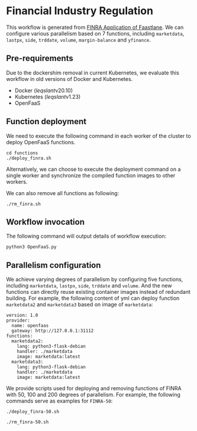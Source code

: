 # Financial Industry Regulation
This workflow is generated from [FINRA Application of Faastlane](https://github.com/csl-iisc/faastlane/tree/master/benchmarks/finra). We can configure various parallelism based on 7 functions, including `marketdata`, `lastpx`, `side`, `trddate`, `volume`, `margin-balance` and `yfinance`.

## Pre-requirements
Due to the dockershim removal in current Kubernetes, we evaluate this workflow in old versions of Docker and Kubernetes.
* Docker ($leqslant$v20.10)
* Kubernetes ($leqslant$v1.23)
* OpenFaaS

## Function deployment
We need to execute the following command in each worker of the cluster to deploy OpenFaaS functions.
```
cd functions
./deploy_finra.sh
```
Alternatively, we can choose to execute the deployment command on a single worker and synchronize the compiled function images to other workers.

We can also remove all functions as following:
```
./rm_finra.sh
```

## Workflow invocation
The following command will output details of workflow execution:
```
python3 OpenFaaS.py
```

## Parallelism configuration
We achieve varying degrees of parallelism by configuring five functions, including `marketdata`, `lastpx`, `side`, `trddate` and `volume`. And the new functions can directly reuse existing container images instead of redundant building. 
For example, the following content of yml can deploy function `marketdata2` and `marketdata3` based on image of `marketdata`:
```
version: 1.0
provider:
  name: openfaas
  gateway: http://127.0.0.1:31112
functions:
  marketdata2:
    lang: python3-flask-debian
    handler: ./marketdata
    image: marketdata:latest
  marketdata3:
    lang: python3-flask-debian
    handler: ./marketdata
    image: marketdata:latest
```

We provide scripts used for deploying and removing functions of FINRA with 50, 100 and 200 degrees of parallelism.
For example, the following commands serve as examples for `FINRA-50`:
```
./deploy_finra-50.sh

./rm_finra-50.sh
```